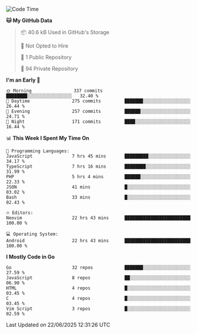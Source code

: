 
<!--START_SECTION:waka-->
![Code Time](http://img.shields.io/badge/Code%20Time-6%2C006%20hrs%2043%20mins-blue)

**🐱 My GitHub Data** 

> 📦 40.6 kB Used in GitHub's Storage 
 > 
> 🚫 Not Opted to Hire
 > 
> 📜 1 Public Repository 
 > 
> 🔑 94 Private Repository 
 > 
**I'm an Early 🐤** 

```text
🌞 Morning                337 commits         ████████░░░░░░░░░░░░░░░░░   32.40 % 
🌆 Daytime                275 commits         ███████░░░░░░░░░░░░░░░░░░   26.44 % 
🌃 Evening                257 commits         ██████░░░░░░░░░░░░░░░░░░░   24.71 % 
🌙 Night                  171 commits         ████░░░░░░░░░░░░░░░░░░░░░   16.44 % 
```


📊 **This Week I Spent My Time On** 

```text
💬 Programming Languages: 
JavaScript               7 hrs 45 mins       █████████░░░░░░░░░░░░░░░░   34.17 % 
TypeScript               7 hrs 16 mins       ████████░░░░░░░░░░░░░░░░░   31.99 % 
PHP                      5 hrs 4 mins        ██████░░░░░░░░░░░░░░░░░░░   22.33 % 
JSON                     41 mins             █░░░░░░░░░░░░░░░░░░░░░░░░   03.02 % 
Bash                     33 mins             █░░░░░░░░░░░░░░░░░░░░░░░░   02.43 % 

🔥 Editors: 
Neovim                   22 hrs 43 mins      █████████████████████████   100.00 % 

💻 Operating System: 
Android                  22 hrs 43 mins      █████████████████████████   100.00 % 
```

**I Mostly Code in Go** 

```text
Go                       32 repos            ███████░░░░░░░░░░░░░░░░░░   27.59 % 
JavaScript               8 repos             ██░░░░░░░░░░░░░░░░░░░░░░░   06.90 % 
HTML                     4 repos             █░░░░░░░░░░░░░░░░░░░░░░░░   03.45 % 
C                        4 repos             █░░░░░░░░░░░░░░░░░░░░░░░░   03.45 % 
Vim Script               3 repos             █░░░░░░░░░░░░░░░░░░░░░░░░   02.59 % 
```




 Last Updated on 22/06/2025 12:31:26 UTC
<!--END_SECTION:waka-->
